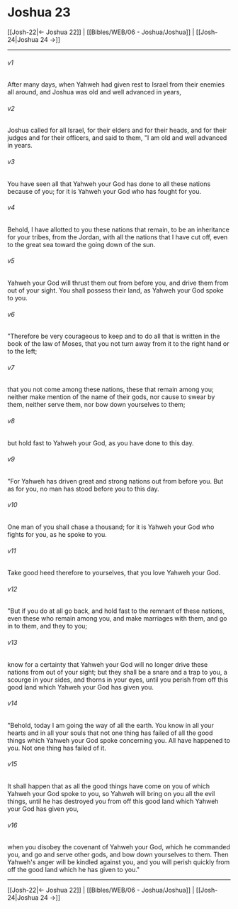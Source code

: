 # Joshua 23

[[Josh-22|← Joshua 22]] | [[Bibles/WEB/06 - Joshua/Joshua]] | [[Josh-24|Joshua 24 →]]
***



###### v1 
After many days, when Yahweh had given rest to Israel from their enemies all around, and Joshua was old and well advanced in years, 

###### v2 
Joshua called for all Israel, for their elders and for their heads, and for their judges and for their officers, and said to them, "I am old and well advanced in years. 

###### v3 
You have seen all that Yahweh your God has done to all these nations because of you; for it is Yahweh your God who has fought for you. 

###### v4 
Behold, I have allotted to you these nations that remain, to be an inheritance for your tribes, from the Jordan, with all the nations that I have cut off, even to the great sea toward the going down of the sun. 

###### v5 
Yahweh your God will thrust them out from before you, and drive them from out of your sight. You shall possess their land, as Yahweh your God spoke to you. 

###### v6 
"Therefore be very courageous to keep and to do all that is written in the book of the law of Moses, that you not turn away from it to the right hand or to the left; 

###### v7 
that you not come among these nations, these that remain among you; neither make mention of the name of their gods, nor cause to swear by them, neither serve them, nor bow down yourselves to them; 

###### v8 
but hold fast to Yahweh your God, as you have done to this day. 

###### v9 
"For Yahweh has driven great and strong nations out from before you. But as for you, no man has stood before you to this day. 

###### v10 
One man of you shall chase a thousand; for it is Yahweh your God who fights for you, as he spoke to you. 

###### v11 
Take good heed therefore to yourselves, that you love Yahweh your God. 

###### v12 
"But if you do at all go back, and hold fast to the remnant of these nations, even these who remain among you, and make marriages with them, and go in to them, and they to you; 

###### v13 
know for a certainty that Yahweh your God will no longer drive these nations from out of your sight; but they shall be a snare and a trap to you, a scourge in your sides, and thorns in your eyes, until you perish from off this good land which Yahweh your God has given you. 

###### v14 
"Behold, today I am going the way of all the earth. You know in all your hearts and in all your souls that not one thing has failed of all the good things which Yahweh your God spoke concerning you. All have happened to you. Not one thing has failed of it. 

###### v15 
It shall happen that as all the good things have come on you of which Yahweh your God spoke to you, so Yahweh will bring on you all the evil things, until he has destroyed you from off this good land which Yahweh your God has given you, 

###### v16 
when you disobey the covenant of Yahweh your God, which he commanded you, and go and serve other gods, and bow down yourselves to them. Then Yahweh's anger will be kindled against you, and you will perish quickly from off the good land which he has given to you."

***
[[Josh-22|← Joshua 22]] | [[Bibles/WEB/06 - Joshua/Joshua]] | [[Josh-24|Joshua 24 →]]
